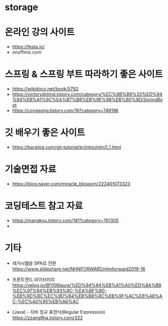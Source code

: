 # storage

# 온라인 강의 사이트
- https://festa.io/
- onoffmix.com

# 스프링 & 스프링 부트 따라하기 좋은 사이트
- https://wikidocs.net/book/5792
- https://victorydntmd.tistory.com/category/%EC%9B%B9%20%ED%94%84%EB%A1%9C%EA%B7%B8%EB%9E%98%EB%B0%8D/SpringBoot
- https://congsong.tistory.com/16?category=749196

# 깃 배우기 좋은 사이트
- https://backlog.com/git-tutorial/kr/intro/intro1_1.html

# 기술면접 자료
- https://blog.naver.com/miracle_blossom/222401073323

# 코딩테스트 참고 자료
- https://mangkyu.tistory.com/181?category=761305
- 
# 기타
- 레거시웹을 SPA로 전환 <br/>
https://www.slideshare.net/NHNFORWARD/nhnforward2019-16

- 프론트엔드 라이브러리 <br/>
https://velog.io/@1106laura/%ED%94%84%EB%A1%A0%ED%8A%B8%EC%97%94%EB%93%9C-%EA%BF%80-%EB%9D%BC%EC%9D%B4%EB%B8%8C%EB%9F%AC%EB%A6%AC-%EC%A0%95%EB%A6%AC

- [Java] - 자바 정규 표현식(Regular Expression)
https://zzang9ha.tistory.com/322
